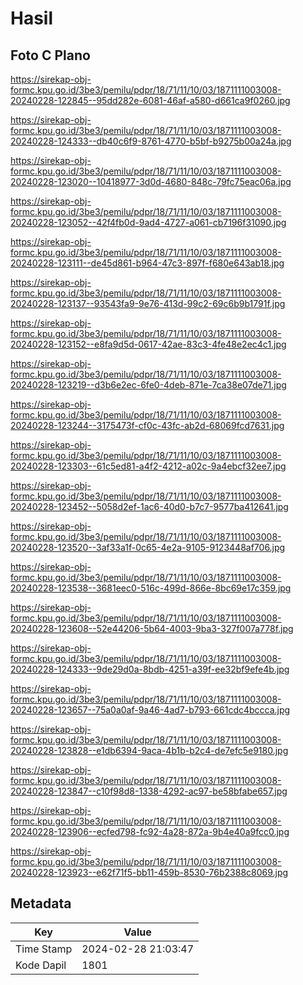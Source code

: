 # Hasil

## Foto C Plano

https://sirekap-obj-formc.kpu.go.id/3be3/pemilu/pdpr/18/71/11/10/03/1871111003008-20240228-122845--95dd282e-6081-46af-a580-d661ca9f0260.jpg

https://sirekap-obj-formc.kpu.go.id/3be3/pemilu/pdpr/18/71/11/10/03/1871111003008-20240228-124333--db40c6f9-8761-4770-b5bf-b9275b00a24a.jpg

https://sirekap-obj-formc.kpu.go.id/3be3/pemilu/pdpr/18/71/11/10/03/1871111003008-20240228-123020--10418977-3d0d-4680-848c-79fc75eac06a.jpg

https://sirekap-obj-formc.kpu.go.id/3be3/pemilu/pdpr/18/71/11/10/03/1871111003008-20240228-123052--42f4fb0d-9ad4-4727-a061-cb7196f31090.jpg

https://sirekap-obj-formc.kpu.go.id/3be3/pemilu/pdpr/18/71/11/10/03/1871111003008-20240228-123111--de45d861-b964-47c3-897f-f680e643ab18.jpg

https://sirekap-obj-formc.kpu.go.id/3be3/pemilu/pdpr/18/71/11/10/03/1871111003008-20240228-123137--93543fa9-9e76-413d-99c2-69c6b9b1791f.jpg

https://sirekap-obj-formc.kpu.go.id/3be3/pemilu/pdpr/18/71/11/10/03/1871111003008-20240228-123152--e8fa9d5d-0617-42ae-83c3-4fe48e2ec4c1.jpg

https://sirekap-obj-formc.kpu.go.id/3be3/pemilu/pdpr/18/71/11/10/03/1871111003008-20240228-123219--d3b6e2ec-6fe0-4deb-871e-7ca38e07de71.jpg

https://sirekap-obj-formc.kpu.go.id/3be3/pemilu/pdpr/18/71/11/10/03/1871111003008-20240228-123244--3175473f-cf0c-43fc-ab2d-68069fcd7631.jpg

https://sirekap-obj-formc.kpu.go.id/3be3/pemilu/pdpr/18/71/11/10/03/1871111003008-20240228-123303--61c5ed81-a4f2-4212-a02c-9a4ebcf32ee7.jpg

https://sirekap-obj-formc.kpu.go.id/3be3/pemilu/pdpr/18/71/11/10/03/1871111003008-20240228-123452--5058d2ef-1ac6-40d0-b7c7-9577ba412641.jpg

https://sirekap-obj-formc.kpu.go.id/3be3/pemilu/pdpr/18/71/11/10/03/1871111003008-20240228-123520--3af33a1f-0c65-4e2a-9105-9123448af706.jpg

https://sirekap-obj-formc.kpu.go.id/3be3/pemilu/pdpr/18/71/11/10/03/1871111003008-20240228-123538--3681eec0-516c-499d-866e-8bc69e17c359.jpg

https://sirekap-obj-formc.kpu.go.id/3be3/pemilu/pdpr/18/71/11/10/03/1871111003008-20240228-123608--52e44206-5b64-4003-9ba3-327f007a778f.jpg

https://sirekap-obj-formc.kpu.go.id/3be3/pemilu/pdpr/18/71/11/10/03/1871111003008-20240228-124333--9de29d0a-8bdb-4251-a39f-ee32bf9efe4b.jpg

https://sirekap-obj-formc.kpu.go.id/3be3/pemilu/pdpr/18/71/11/10/03/1871111003008-20240228-123657--75a0a0af-9a46-4ad7-b793-661cdc4bccca.jpg

https://sirekap-obj-formc.kpu.go.id/3be3/pemilu/pdpr/18/71/11/10/03/1871111003008-20240228-123828--e1db6394-9aca-4b1b-b2c4-de7efc5e9180.jpg

https://sirekap-obj-formc.kpu.go.id/3be3/pemilu/pdpr/18/71/11/10/03/1871111003008-20240228-123847--c10f98d8-1338-4292-ac97-be58bfabe657.jpg

https://sirekap-obj-formc.kpu.go.id/3be3/pemilu/pdpr/18/71/11/10/03/1871111003008-20240228-123906--ecfed798-fc92-4a28-872a-9b4e40a9fcc0.jpg

https://sirekap-obj-formc.kpu.go.id/3be3/pemilu/pdpr/18/71/11/10/03/1871111003008-20240228-123923--e62f71f5-bb11-459b-8530-76b2388c8069.jpg


## Metadata

| Key        | Value               |
| ---------- | ------------------- |
| Time Stamp | 2024-02-28 21:03:47 |
| Kode Dapil | 1801                |



